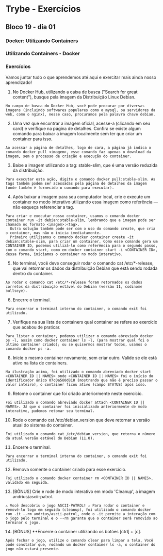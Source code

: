# Trybe - Exercícios
## Bloco 19 - dia 01
### Docker: Utilizando Containers
### Utilizando Containers - Docker

### Exercícios

Vamos juntar tudo o que aprendemos até aqui e exercitar mais ainda nosso aprendizado!
1. No Docker Hub, utilizando a caixa de busca ("Search for great content"), busque pela imagem da Distribuição Linux Debian.
```
No campo de busca do Docker Hub, você pode procurar por diversas imagens (incluindo softwares populares como o mysql, ou servidores da web, como o nginx), nesse caso, procuramos pela palavra chave debian.
```

2. Uma vez que encontrar a imagem oficial, acesse-a (clicando em seu card) e verifique na página de detalhes. Confira se existe algum comando para baixar a imagem localmente sem ter que criar um container para isso.
```
Ao acessar a página de detalhes, logo de cara, a página já indica o comando docker pull <imagem>, esse comando faz apenas o download da imagem, sem o processo de criação e execução do container.
```

3. Baixe a imagem utilizando a tag: stable-slim, que é uma versão reduzida da distribuição.
```
Para executar esta ação, digite o comando docker pull:stable-slim. As tags também podem ser acessadas pela página de detalhes da imagem (onde também é fornecido o comando para executar).
```

4. Após baixar a imagem para seu computador local, crie e execute um container no modo interativo utilizando essa imagem como referência — não esqueça referenciar a tag.
```
Para criar e executar nosso container, usamos o comando docker container run -it debian:stable-slim, lembrando que a imagem pode ser chamada no formato <imagem>:<tag>.
  Outra solução também pode ser com o uso do comando create, que cria o container, mas não o inicia imediatamente.
  Primeiro utilizamos o comando docker container create -it debian:stable-slim, para criar um container. Como esse comando gera um CONTAINER ID, podemos utilizá-lo como referência para o segundo passo, com o comando start, como em docker container start -i <CONTAINER ID>, dessa forma, iniciamos o container no modo interativo.
```

5. No terminal, você deve conseguir rodar o comando cat /etc/*-release, que vai retornar os dados da distribuição Debian que está sendo rodada dentro do container.
```
Ao rodar o comando cat /etc/*-release foram retornados os dados corretos da distribuição estável do Debian (versão 11, codinome bullseye).
```

6. Encerre o terminal.
```
Para encerrar o terminal interno do container, o comando exit foi utilizado.
```

7. Verifique na sua lista de containers qual container se refere ao exercício que acabou de praticar.
```
Para listar o container, podemos utilizar o comando abreviado docker ps -l, assim como docker container ls -l, (para mostrar qual foi o último container criado); ou se quisermos mostrar todos, usamos o comando docker ps -a.
```

8. Inicie o mesmo container novamente, sem criar outro. Valide se ele está ativo na lista de containers.
```
Na ilustração acima, foi utilizado o comando abreviado docker start <CONTAINER ID || NAMES> onde <CONTAINER ID || NAMES> foi o início do identificador único 07c0a580d818 (mostrando que não é preciso passar o valor inteiro), o container ficou ativo (campo STATUS) após isso.
```

9. Retome o container que foi criado anteriormente neste exercício.
```
Foi utilizado o comando abreviado docker attach <CONTAINER ID || NAMES>. Já que o container foi inicializado anteriormente de modo interativo, pudemos retomar seu terminal.
```

10. Rode o comando cat /etc/debian_version que deve retornar a versão atual do sistema do container.
```
Foi utilizado o comando cat /etc/debian_version, que retorna o número da atual versão estável do Debian (11.0).
```

11. Encerre o terminal.
```
Para encerrar o terminal interno do container, o comando exit foi utilizado.
```

12. Remova somente o container criado para esse exercício.
```
Foi utilizado o comando docker container rm <CONTAINER ID || NAMES>, validado em seguida.
```

13. [BÔNUS] Crie e rode de modo interativo em modo 'Cleanup', a imagem andrius/ascii-patrol.
```
⚠️ Você descobriu o jogo ASCII-PATROL! ⚠️ Para rodar o container e removê-lo logo em seguida (cleanup), foi utilizado o comando docker run -it --rm andrius/ascii-patrol, onde o -it permite a interação com o jogo pelo terminal e o --rm garante que o container será removido ao terminar o jogo.
```

14. [BÔNUS] **Encerre o container utilizando os botões [ctrl] + [c].
```
Após fechar o jogo, utilize o comando clear para limpar a tela. Você pode constatar que, rodando um docker container ls -a, o container do jogo não estará presente.
```